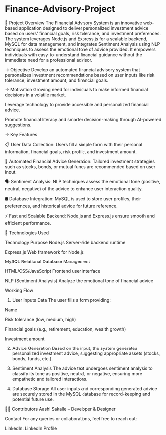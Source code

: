 # Finance-Advisory-Project
📌 Project Overview
The Financial Advisory System is an innovative web-based application designed to deliver personalized investment advice based on users' financial goals, risk tolerance, and investment preferences.
The system leverages Node.js and Express.js for a scalable backend, MySQL for data management, and integrates Sentiment Analysis using NLP techniques to assess the emotional tone of advice provided.
It empowers individuals with easy-to-understand financial guidance without the immediate need for a professional advisor.

 -> Objective
Develop an automated financial advisory system that personalizes investment recommendations based on user inputs like risk tolerance, investment amount, and financial goals.

-> Motivation
Growing need for individuals to make informed financial decisions in a volatile market.

Leverage technology to provide accessible and personalized financial advice.

Promote financial literacy and smarter decision-making through AI-powered suggestions.

-> Key Features


📋 User Data Collection: Users fill a simple form with their personal information, financial goals, risk profile, and investment amount.

🧠 Automated Financial Advice Generation: Tailored investment strategies such as stocks, bonds, or mutual funds are recommended based on user input.

🗣️ Sentiment Analysis: NLP techniques assess the emotional tone (positive, neutral, negative) of the advice to enhance user interaction quality.

🛢️ Database Integration: MySQL is used to store user profiles, their preferences, and historical advice for future reference.

⚡ Fast and Scalable Backend: Node.js and Express.js ensure smooth and efficient performance.

🔧 Technologies Used

Technology	Purpose
Node.js	Server-side backend runtime

Express.js	Web framework for Node.js

MySQL	Relational Database Management

HTML/CSS/JavaScript	Frontend user interface

NLP (Sentiment Analysis)	Analyze the emotional tone of financial advice


Working Flow
1. User Inputs Data
The user fills a form providing:

Name

Risk tolerance (low, medium, high)

Financial goals (e.g., retirement, education, wealth growth)

Investment amount

2. Advice Generation
Based on the input, the system generates personalized investment advice, suggesting appropriate assets (stocks, bonds, funds, etc.).

3. Sentiment Analysis
The advice text undergoes sentiment analysis to classify its tone as positive, neutral, or negative, ensuring more empathetic and tailored interactions.

4. Database Storage
All user inputs and corresponding generated advice are securely stored in the MySQL database for record-keeping and potential future use.

🧑‍💻 Contributors
Aashi Sakalle – Developer & Designer

Contact
For any queries or collaborations, feel free to reach out:

LinkedIn: LinkedIn Profile
